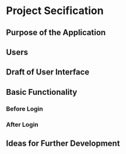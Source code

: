 # Project Secification

## Purpose of the Application

## Users

## Draft of User Interface

## Basic Functionality 

### Before Login

### After Login

## Ideas for Further Development
